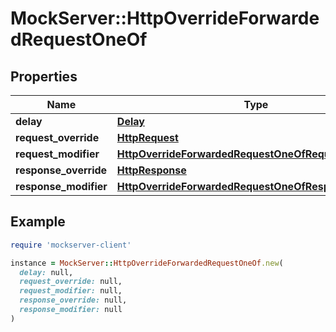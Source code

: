 # MockServer::HttpOverrideForwardedRequestOneOf

## Properties

| Name | Type | Description | Notes |
| ---- | ---- | ----------- | ----- |
| **delay** | [**Delay**](Delay.md) |  | [optional] |
| **request_override** | [**HttpRequest**](HttpRequest.md) |  | [optional] |
| **request_modifier** | [**HttpOverrideForwardedRequestOneOfRequestModifier**](HttpOverrideForwardedRequestOneOfRequestModifier.md) |  | [optional] |
| **response_override** | [**HttpResponse**](HttpResponse.md) |  | [optional] |
| **response_modifier** | [**HttpOverrideForwardedRequestOneOfResponseModifier**](HttpOverrideForwardedRequestOneOfResponseModifier.md) |  | [optional] |

## Example

```ruby
require 'mockserver-client'

instance = MockServer::HttpOverrideForwardedRequestOneOf.new(
  delay: null,
  request_override: null,
  request_modifier: null,
  response_override: null,
  response_modifier: null
)
```

